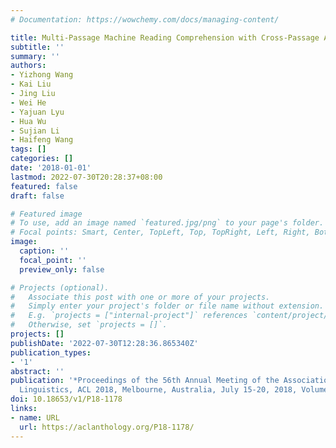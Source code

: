 ```yaml
---
# Documentation: https://wowchemy.com/docs/managing-content/

title: Multi-Passage Machine Reading Comprehension with Cross-Passage Answer Verification
subtitle: ''
summary: ''
authors:
- Yizhong Wang
- Kai Liu
- Jing Liu
- Wei He
- Yajuan Lyu
- Hua Wu
- Sujian Li
- Haifeng Wang
tags: []
categories: []
date: '2018-01-01'
lastmod: 2022-07-30T20:28:37+08:00
featured: false
draft: false

# Featured image
# To use, add an image named `featured.jpg/png` to your page's folder.
# Focal points: Smart, Center, TopLeft, Top, TopRight, Left, Right, BottomLeft, Bottom, BottomRight.
image:
  caption: ''
  focal_point: ''
  preview_only: false

# Projects (optional).
#   Associate this post with one or more of your projects.
#   Simply enter your project's folder or file name without extension.
#   E.g. `projects = ["internal-project"]` references `content/project/deep-learning/index.md`.
#   Otherwise, set `projects = []`.
projects: []
publishDate: '2022-07-30T12:28:36.865340Z'
publication_types:
- '1'
abstract: ''
publication: '*Proceedings of the 56th Annual Meeting of the Association for Computational
  Linguistics, ACL 2018, Melbourne, Australia, July 15-20, 2018, Volume 1: Long Papers*'
doi: 10.18653/v1/P18-1178
links:
- name: URL
  url: https://aclanthology.org/P18-1178/
---
```

